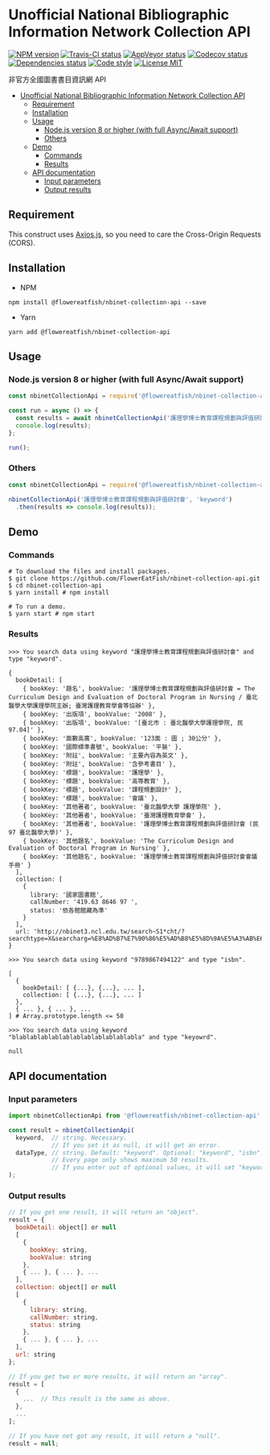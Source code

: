 # Unofficial National Bibliographic Information Network Collection API

[![NPM version](https://img.shields.io/npm/v/@flowereatfish/nbinet-collection-api.svg)](https://www.npmjs.com/package/@flowereatfish/nbinet-collection-api)
[![Travis-CI status](https://travis-ci.com/FlowerEatFish/nbinet-collection-api.svg?branch=master)](https://travis-ci.com/FlowerEatFish/nbinet-collection-api/builds)
[![AppVeyor status](https://ci.appveyor.com/api/projects/status/9h1kkwly756i4hf3/branch/master?svg=true)](https://ci.appveyor.com/project/FlowerEatFish/nbinet-collection-api/history)
[![Codecov status](https://codecov.io/gh/FlowerEatFish/nbinet-collection-api/branch/master/graph/badge.svg)](https://codecov.io/gh/FlowerEatFish/nbinet-collection-api/commits)
[![Dependencies status](https://david-dm.org/FlowerEatFish/nbinet-collection-api/status.svg)](https://david-dm.org/FlowerEatFish/nbinet-collection-api)
[![Code style](https://img.shields.io/badge/code_style-standard-brightgreen.svg)](https://standardjs.com)
[![License MIT](https://img.shields.io/badge/license-MIT-blue.svg)](https://opensource.org/licenses/MIT)

非官方全國圖書書目資訊網 API

- [Unofficial National Bibliographic Information Network Collection API](#Unofficial-National-Bibliographic-Information-Network-Collection-API)
  - [Requirement](#Requirement)
  - [Installation](#Installation)
  - [Usage](#Usage)
    - [Node.js version 8 or higher (with full Async/Await support)](#Nodejs-version-8-or-higher-with-full-AsyncAwait-support)
    - [Others](#Others)
  - [Demo](#Demo)
    - [Commands](#Commands)
    - [Results](#Results)
  - [API documentation](#API-documentation)
    - [Input parameters](#Input-parameters)
    - [Output results](#Output-results)

## Requirement

This construct uses [Axios.js](https://github.com/axios/axios), so you need to care the Cross-Origin Requests (CORS).

## Installation

- NPM

```shell
npm install @flowereatfish/nbinet-collection-api --save
```

- Yarn

```shell
yarn add @flowereatfish/nbinet-collection-api
```

## Usage

### Node.js version 8 or higher (with full Async/Await support)

```javascript
const nbinetCollectionApi = require('@flowereatfish/nbinet-collection-api');

const run = async () => {
  const results = await nbinetCollectionApi('護理學博士教育課程規劃與評值研討會', 'keyword');
  console.log(results);
};

run();
```

### Others

```javascript
const nbinetCollectionApi = require('@flowereatfish/nbinet-collection-api');

nbinetCollectionApi('護理學博士教育課程規劃與評值研討會', 'keyword')
  .then(results => console.log(results));
```

## Demo

### Commands

```shell
# To download the files and install packages.
$ git clone https://github.com/FlowerEatFish/nbinet-collection-api.git
$ cd nbinet-collection-api
$ yarn install # npm install

# To run a demo.
$ yarn start # npm start
```

### Results

```shell
>>> You search data using keyword "護理學博士教育課程規劃與評值研討會" and type "keyword".

{
  bookDetail: [
    { bookKey: '題名', bookValue: '護理學博士教育課程規劃與評值研討會 = The Curriculum Design and Evaluation of Doctoral Program in Nursing / 臺北醫學大學護理學院主辦; 臺灣護理教育學會等協辦' },
    { bookKey: '出版項', bookValue: '2008' },
    { bookKey: '出版項', bookValue: '[臺北市 : 臺北醫學大學護理學院, 民97.04]' },
    { bookKey: '面數高廣', bookValue: '123面 : 圖 ; 30公分' },
    { bookKey: '國際標準書號', bookValue: '平裝' },
    { bookKey: '附註', bookValue: '主要內容為英文' },
    { bookKey: '附註', bookValue: '含參考書目' },
    { bookKey: '標題', bookValue: '護理學' },
    { bookKey: '標題', bookValue: '高等教育' },
    { bookKey: '標題', bookValue: '課程規劃設計' },
    { bookKey: '標題', bookValue: '會議' },
    { bookKey: '其他著者', bookValue: '臺北醫學大學 護理學院' },
    { bookKey: '其他著者', bookValue: '臺灣護理教育學會' },
    { bookKey: '其他著者', bookValue: '護理學博士教育課程規劃與評值研討會 (民97 臺北醫學大學)' },
    { bookKey: '其他題名', bookValue: 'The Curriculum Design and Evaluation of Doctoral Program in Nursing' },
    { bookKey: '其他題名', bookValue: '護理學博士教育課程規劃與評值研討會會議手冊' }
  ],
  collection: [
    {
      library: '國家圖書館',
      callNumber: '419.63 8646 97 ',
      status: '依各館館藏為準'
    }
  ],
  url: 'http://nbinet3.ncl.edu.tw/search~S1*cht/?searchtype=X&searcharg=%E8%AD%B7%E7%90%86%E5%AD%B8%E5%8D%9A%E5%A3%AB%E6%95%99%E8%82%B2%E8%AA%B2%E7%A8%8B%E8%A6%8F%E5%8A%83%E8%88%87%E8%A9%95%E5%80%BC%E7%A0%94%E8%A8%8E%E6%9C%83&searchscope=1'
}
```

```shell
>>> You search data using keyword "9789867494122" and type "isbn".

[
  {
    bookDetail: [ {...}, {...}, ... ],
    collection: [ {...}, {...}, ... ]
  },
  { ... }, { ... }, ...
] # Array.prototype.length <= 50
```

```shell
>>> You search data using keyword "blablablablablablablablablablablabla" and type "keyowrd".

null
```

## API documentation

### Input parameters

```javascript
import nbinetCollectionApi from '@flowereatfish/nbinet-collection-api';

const result = nbinetCollectionApi(
  keyword,  // string. Necessary.
            // If you set it as null, it will get an error.
  dataType, // string. Default: "keyword". Optional: "keyword", "isbn".
            // Every page only shows maximum 50 results.
            // If you enter out of optional values, it will set "keyword".
);
```

### Output results

```javascript
// If you get one result, it will return an "object".
result = {
  bookDetail: object[] or null
  [
    {
      bookKey: string,
      bookValue: string
    },
    { ... }, { ... }, ...
  ],
  collection: object[] or null
  [
    {
      library: string,
      callNumber: string,
      status: string
    },
    { ... }, { ... }, ...
  ],
  url: string
};

// If you get two or more results, it will return an "array".
result = [
  {
    ...  // This result is the same as above.
  },
  ...
];

// If you have not got any result, it will return a "null".
result = null;
```
